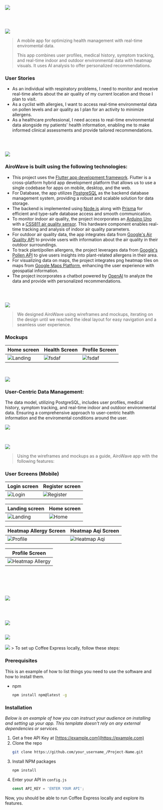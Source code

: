 <img src="./readme/title1.svg"/>

<br><br>

<!-- project philosophy -->
<img src="./readme/title2.svg"/>

> A mobile app for optimizing health management with real-time enviromental data.
>
> This app combines user profiles, medical history, symptom tracking, and real-time indoor and outdoor environmental data with heatmap visuals. It uses AI analysis to offer personalized recommendations.

### User Stories
- As an individual with respiratory problems, I need to monitor and receive real-time alerts about the air quality of my current location and those I plan to visit.
- As a cyclist with allergies, I want to access real-time environmental data on pollen levels and air quality as I plan for an activity to minimize allergens.
- As a healthcare professional, I need access to real-time environmental data alongside my patients' health information, enabling me to make informed clinical assessments and provide tailored recommendations.

<br><br>

<!-- Prototyping -->
<img src="./readme/title3.svg"/>

###  AiroWave is built using the following technologies:

-  This project uses the [Flutter app development framework](https://flutter.dev/). Flutter is a cross-platform hybrid app development platform that allows us to use a single codebase for apps on mobile, desktop, and the web.
- For Database, the app utilizes [PostgreSQL](https://www.postgresql.org/) as the backend database management system, providing a robust and scalable solution for data storage.
- The backend is implemented using [Node.js](https://nodejs.org/) along with [Prisma](https://www.prisma.io/) for efficient and type-safe database access and smooth communication.
- To monitor indoor air quality, the project incorporates an [Arduino Uno](https://store.arduino.cc/products/arduino-uno-rev3/) with a [CSS811 air quality sensor](https://learn.adafruit.com/adafruit-ccs811-air-quality-sensor/overview). This hardware component enables real-time tracking and analysis of indoor air quality parameters.
- For outdoor air quality data, the app integrates data from [Google's Air Quality API](https://developers.google.com/maps/documentation/urls/get-started#directions-action) to provide users with information about the air quality in their outdoor surroundings.
- To track plant/pollen allergens, the project leverages data from [Google's Pollen API](https://www.google.com/search?q=pollen+api) to give users insights into plant-related allergens in their area.
- For visualizing data on maps, the project integrates png heatmap tiles on maps from [Google Maps Platform](https://cloud.google.com/maps-platform/), enhancing the user experience with geospatial information.
- The project incorporates a chatbot powered by [OpenAI](https://www.openai.com/) to analyze the data and provide with personalized recommendations.

<br><br>

<img src="./readme/title4.svg"/>

> We designed AiroWave using wireframes and mockups, iterating on the design until we reached the ideal layout for easy navigation and a seamless user experience.


### Mockups
| Home screen  | Health Screen | Profile Screen |
| ---| ---| ---|
| ![Landing](./readme/home.png) | ![fsdaf](./readme/medcat.png) | ![fsdaf](./readme/profile.png) |

<br><bar>



<img src="./readme/title5.svg"/>

###  User-Centric Data Management:

The data model, utilizing PostgreSQL, includes user profiles, medical history, symptom tracking, and real-time indoor and outdoor environmental data. Ensuring a comprehensive approach to user-centric health information and the enviromental conditions around the user. 

<img src="./readme/airo_wave_er.png"/>


<br><br>
<img src="./readme/title6.svg"/>

> Using the wireframes and mockups as a guide, AiroWave app with the following features:

### User Screens (Mobile)

| Login screen                | Register screen                   |
| --------------------------- | ----------------------------------|
| ![Login](./readme/login.png) | ![Register](./readme/signup.png)  |

| Landing screen                  | Home screen                      |
| ------------------------------- | ---------------------------------|
| ![Landing](./readme/health-gif.gif) | ![Home](./readme/home1.png)      |

| Heatmap Allergy Screen               | Heatmap Aqi Screen               |
| ---------------------------- | ---------------------------------|
| ![Profile](./readme/heatmap-allergy.png) | ![Heatmap Aqi](./readme/heatmap-aqi.png) |

| Profile Screen       |
| ---------------------------- |
| ![Heatmap Allergy](./readme/health.png) |


<br><br>

<br><br>
<img src="./readme/title7.svg"/>
<br><br>

<br><br>
<img src="./readme/title8.svg"/>
<br><br>

<img src="./readme/title9.svg"/>
<br><br>
<!-- How to run -->
<img src="./readme/title10svg"/>
> To set up Coffee Express locally, follow these steps:

### Prerequisites

This is an example of how to list things you need to use the software and how to install them.
* npm
  ```sh
  npm install npm@latest -g
  ```

### Installation

_Below is an example of how you can instruct your audience on installing and setting up your app. This template doesn't rely on any external dependencies or services._

1. Get a free API Key at [https://example.com](https://example.com)
2. Clone the repo
   ```sh
   git clone https://github.com/your_username_/Project-Name.git
   ```
3. Install NPM packages
   ```sh
   npm install
   ```
4. Enter your API in `config.js`
   ```js
   const API_KEY = 'ENTER YOUR API';
   ```

Now, you should be able to run Coffee Express locally and explore its features.
